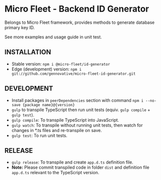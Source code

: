 # Micro Fleet - Backend ID Generator

Belongs to Micro Fleet framework, provides methods to generate database primary key ID.

See more examples and usage guide in unit test.

## INSTALLATION

- Stable version: `npm i @micro-fleet/id-generator`
- Edge (development) version: `npm i git://github.com/gennovative/micro-fleet-id-generator.git`

## DEVELOPMENT

- Install packages in `peerDependencies` section with command `npm i --no-save {package name}@{version}`
- `gulp` to transpile TypeScript then run unit tests (equiv. `gulp compile` + `gulp test`).
- `gulp compile`: To transpile TypeScript into JavaScript.
- `gulp watch`: To transpile without running unit tests, then watch for changes in *.ts files and re-transpile on save.
- `gulp test`: To run unit tests.

## RELEASE

- `gulp release`: To transpile and create `app.d.ts` definition file.
- **Note:** Please commit transpiled code in folder `dist` and definition file `app.d.ts` relevant to the TypeScript version.